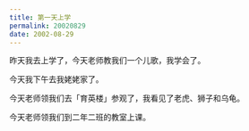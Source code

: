 ```yaml
---
title: 第一天上学
permalink: 20020829
date: 2002-08-29
---
```


昨天我去上学了，今天老师教我们一个儿歌，我学会了。

今天我下午去我姥姥家了。

今天老师领我们去「育英楼」参观了，我看见了老虎、狮子和乌龟。

今天老师领我们到二年二班的教室上课。
